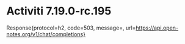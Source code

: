 # Activiti 7.19.0-rc.195
Response{protocol=h2, code=503, message=, url=https://api.open-notes.org/v1/chat/completions}